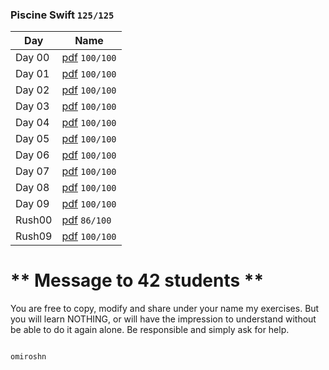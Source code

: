 ### Piscine Swift ```125/125```

| Day  | Name |
| ------------- | ------------- |
| Day 00  | [pdf](https://github.com/omiroshn/Piscine-Swift/blob/master/pdfs/d00.en.pdf) ```100/100```  |
| Day 01  | [pdf](https://github.com/omiroshn/Piscine-Swift/blob/master/pdfs/d01.en.pdf) ```100/100```  |
| Day 02  | [pdf](https://github.com/omiroshn/Piscine-Swift/blob/master/pdfs/d02.en.pdf) ```100/100```  |
| Day 03  | [pdf](https://github.com/omiroshn/Piscine-Swift/blob/master/pdfs/d03.en.pdf) ```100/100```  |
| Day 04  | [pdf](https://github.com/omiroshn/Piscine-Swift/blob/master/pdfs/d04.en.pdf) ```100/100```  |
| Day 05  | [pdf](https://github.com/omiroshn/Piscine-Swift/blob/master/pdfs/d05.en.pdf) ```100/100```  |
| Day 06  | [pdf](https://github.com/omiroshn/Piscine-Swift/blob/master/pdfs/d06.en.pdf) ```100/100```  |
| Day 07  | [pdf](https://github.com/omiroshn/Piscine-Swift/blob/master/pdfs/d07.en.pdf) ```100/100```  |
| Day 08  | [pdf](https://github.com/omiroshn/Piscine-Swift/blob/master/pdfs/d08.en.pdf) ```100/100```  |
| Day 09  | [pdf](https://github.com/omiroshn/Piscine-Swift/blob/master/pdfs/d09.en.pdf) ```100/100```  |
| Rush00  | [pdf](https://github.com/omiroshn/Piscine-Swift/blob/master/pdfs/rush00.en.pdf) ```86/100```  |
| Rush09  | [pdf](https://github.com/omiroshn/Piscine-Swift/blob/master/pdfs/rush01.en.pdf) ```100/100```  |

#                        **  Message to 42 students  **
You are free to copy, modify and share under your name my exercises. But you
will learn NOTHING, or will have the impression to understand without be able
to do it again alone. Be responsible and simply ask for help.

                                                                     omiroshn

